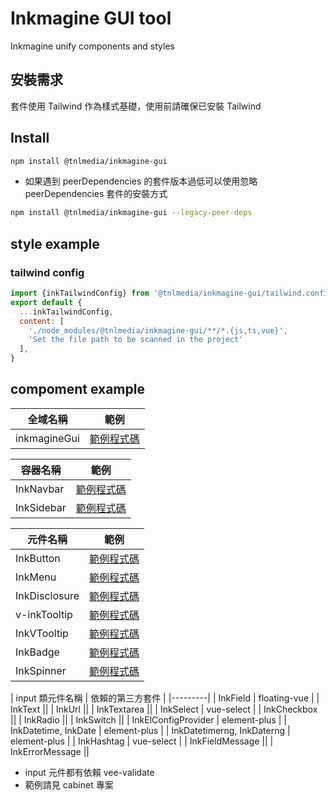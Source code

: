# Inkmagine GUI tool

Inkmagine unify components and styles

## 安裝需求
套件使用 Tailwind 作為樣式基礎，使用前請確保已安裝 Tailwind

## Install

```bash
npm install @tnlmedia/inkmagine-gui
```
- 如果遇到 peerDependencies 的套件版本過低可以使用忽略 peerDependencies 套件的安裝方式

```bash
npm install @tnlmedia/inkmagine-gui --legacy-peer-deps
```

## style example
### tailwind config
```js
import {inkTailwindConfig} from '@tnlmedia/inkmagine-gui/tailwind.config.js'
export default {
  ...inkTailwindConfig,
  content: [
    './node_modules/@tnlmedia/inkmagine-gui/**/*.{js,ts,vue}',
    'Set the file path to be scanned in the project'
  ],
}
```

<!-- example from example folder -->
## compoment example

| 全域名稱 | 範例 |
|---------|---------|
| inkmagineGui| [範例程式碼](./ink-example/inkmagineGui.md)|

| 容器名稱 | 範例 |
|---------|---------|
| InkNavbar |[範例程式碼](./ink-example/InkNavbar.md)|
| InkSidebar |[範例程式碼](./ink-example/InkSidebar.md)|

| 元件名稱 | 範例 |
|---------|---------|
| InkButton | [範例程式碼](./ink-example/InkButton.md) | 
| InkMenu | [範例程式碼](./ink-example/InkMenu.md) | 
| InkDisclosure | [範例程式碼](./ink-example/InkDisclosure.md) |
| v-inkTooltip | [範例程式碼](./ink-example/vInkTooltip.md) |
| InkVTooltip | [範例程式碼](./ink-example/InkVTooltip.md) |
| InkBadge | [範例程式碼](./ink-example/InkBadge.md) |
| InkSpinner | [範例程式碼](./ink-example/InkSpinner.md) |


| input 類元件名稱 | 依賴的第三方套件 |
|---------|
| InkField | floating-vue |
| InkText ||
| InkUrl ||
| InkTextarea ||
| InkSelect | vue-select |
| InkCheckbox ||
| InkRadio ||
| InkSwitch ||
| InkElConfigProvider | element-plus |
| InkDatetime, InkDate | element-plus |
| InkDatetimerng, InkDaterng | element-plus |
| InkHashtag | vue-select |
| InkFieldMessage ||
| InkErrorMessage ||
- input 元件都有依賴 vee-validate
- 範例請見 cabinet 專案